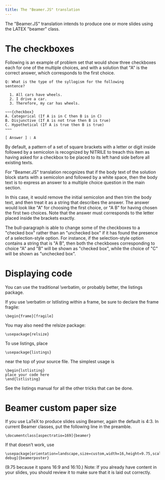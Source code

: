 ```yaml
---
title: The "Beamer.JS" translation
---
```


The "Beamer.JS" translation intends to produce one or more slides
using the LATEX "beamer" class.

# The checkboxes

Following is an example of problem set that would show
three checkboxes each for one of the multiple choices,
and with a solution that "A" is the correct answer,
which corresponds to the first choice.

    Q: What is the type of the syllogism for the following 
    sentence?

      1. All cars have wheels.
      2. I drive a car.
      3. Therefore, my car has wheels.

    ~~~{checkbox}
    A. Categorical (If A is in C then B is in C)
    B. Disjunctive (If A is not true then B is true)
    C. Hypothetical (If A is true then B is true)
    ~~~

    [ Answer ] : A

By default, a pattern of a set of square brackets with
a letter or digit inside followed by a semicolon is recognized
by NITRILE to treach this item as having asked for a checkbox
to be placed to its left hand side before all existing texts.

For "Beamer.JS" translation recognizes that if the body text 
of the solution block starts with a semicolon and followed
by a white space, then
the body text is to express an answer to a multiple choice
question in the main section.

In this case, it would remove the initial semicolon
and then trim the body text, and then treat it as a string
that describes the answer. The answer would look like
"A" for choosing the first choice, or "A B" for
having chosen the first two choices. Note that the answer
must corresponds to the letter placed inside the brackets
exactly.

The bull-paragraph is able to change some of the checkboxes
to a "checked box" rather than an "unchecked box" if it has
found the presence of a selection-style option. For instance,
if the selection-style option contains a string that is "A B", 
then both the checkboxes corresponding to choice "A" and "B"
will be shown as "checked box", while the choice of "C" will
be shown as "unchecked box".

# Displaying code

You can use the traditional \verbatim, or probably better, the
listings package.

If you use \verbatim or lstlisting within a frame, be sure to declare
the frame fragile:

    \begin{frame}[fragile]

You may also need the relsize package:

    \usepackage{relsize}

To use listings, place

    \usepackage{listings}

near the top of your source file. The simplest usage is

    \begin{lstlisting}
    place your code here
    \end{lstlisting}

See the listings manual for all the other tricks that can be done.


# Beamer custom paper size

If you use LaTeX to produce slides using Beamer, again the default is 4:3. In current Beamer
classes, put the following line in the preamble.

    \documentclass[aspectratio=169]{beamer}

If that doesn’t work, use

    \usepackage[orientation=landscape,size=custom,width=16,height=9.75,scale=0.5,
    debug]{beamerposter}

(9.75 because it spans 16:9 and 16:10.)
Note: If you already have content in your slides, you should review it to make sure that it is laid out
correctly. 


